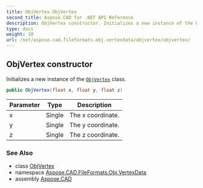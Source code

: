 ```yaml
---
title: ObjVertex.ObjVertex
second_title: Aspose.CAD for .NET API Reference
description: ObjVertex constructor. Initializes a new instance of the ObjVertex class
type: docs
weight: 10
url: /net/aspose.cad.fileformats.obj.vertexdata/objvertex/objvertex/
---
```

## ObjVertex constructor

Initializes a new instance of the [`ObjVertex`](../) class.

```csharp
public ObjVertex(float x, float y, float z)
```

| Parameter | Type | Description |
| --- | --- | --- |
| x | Single | The x coordinate. |
| y | Single | The y coordinate. |
| z | Single | The z coordinate. |

### See Also

* class [ObjVertex](../)
* namespace [Aspose.CAD.FileFormats.Obj.VertexData](../../objvertex/)
* assembly [Aspose.CAD](../../../)


